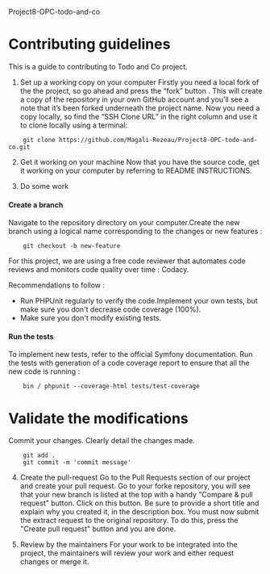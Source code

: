 Project8-OPC-todo-and-co

# Contributing guidelines

This is a guide to contributing to Todo and Co project.

1. Set up a working copy on your computer
Firstly you need a local fork of the the project, so go ahead and press the “fork” button . This will create a copy of the repository in your own GitHub account and you’ll see a note that it’s been forked underneath the project name.
Now you need a copy locally, so find the “SSH Clone URL” in the right column and use it to clone locally using a terminal:
```
    git clone https://github.com/Magali-Rezeau/Project8-OPC-todo-and-co.git
```

2. Get it working on your machine
Now that you have the source code, get it working on your computer by referring to README INSTRUCTIONS.

3. Do some work
#### Create a branch
Navigate to the repository directory on your computer.Create the new branch using a logical name corresponding to the changes or new features :
```
    git checkout -b new-feature
```
For this project, we are using a free code reviewer that automates code reviews and monitors code quality over time : Codacy.

Recommendations to follow :
* Run PHPUnit regularly to verify the code.Implement your own tests, but make sure you don't decrease code coverage (100%).
* Make sure you don't modify existing tests.

#### Run the tests
To implement new tests, refer to the official Symfony documentation.
Run the tests with generation of a code coverage report to ensure that all the new code is running :
```
    bin / phpunit --coverage-html tests/test-coverage
```

# Validate the modifications
Commit your changes.
Clearly detail the changes made.
```
    git add .
    git commit -m 'commit message'
```

4. Create the pull-request
Go to the Pull Requests section of our project and create your pull request.
Go to your forke repository, you will see that your new branch is listed at the top with a handy "Compare & pull request" button. Click on this button.
Be sure to provide a short title and explain why you created it, in the description box.
You must now submit the extract request to the original repository. To do this, press the "Create pull request" button and you are done.

5. Review by the maintainers
For your work to be integrated into the project, the maintainers will review your work and either request changes or merge it.